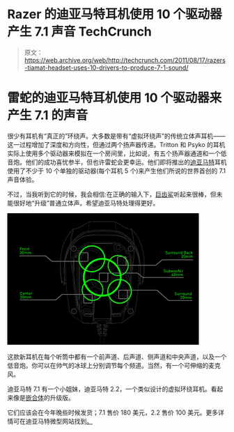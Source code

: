 # Razer 的迪亚马特耳机使用 10 个驱动器产生 7.1 声音 TechCrunch

> 原文：<https://web.archive.org/web/http://techcrunch.com/2011/08/17/razers-tiamat-headset-uses-10-drivers-to-produce-7-1-sound/>

# 雷蛇的迪亚马特耳机使用 10 个驱动器来产生 7.1 的声音

很少有耳机有“真正的”环绕声。大多数是带有“虚拟环绕声”的传统立体声耳机——这一过程增加了深度和方向性，但通过两个扬声器传递。Tritton 和 Psyko 的耳机实际上使用多个驱动器来模拟在一个房间里，比如说，有五个扬声器通道和一个低音炮。他们的成功喜忧参半，但也许雷蛇会更幸运。他们即将推出的[迪亚马特](https://web.archive.org/web/20230203120834/http://www.razerzone.com/tiamat/en)耳机使用了不少于 10 个单独的驱动器(每个耳机 5 个)来产生他们所说的世界首创的 7.1 声音体验。

不过，当我听到它的时候，我会相信:在正确的输入下，[巨齿鲨](https://web.archive.org/web/20230203120834/https://techcrunch.com/2009/08/24/review-razer-megalodon-surround-sound-headset/)听起来很棒，但未能很好地“升级”普通立体声。希望迪亚马特处理得更好。

![](img/2b60c88533c3a191486c7bb8efd8ca4c.png "tiamat-main-3")

这款新耳机在每个听筒中都有一个前声道、后声道、侧声道和中央声道，以及一个低音炮。你可以在帅气的冰球上分别调节每个频道。当然，有一个可伸缩的麦克风。

迪亚马特 7.1 有一个小姐妹，迪亚马特 2.2，一个类似设计的虚拟环绕耳机。看起来像是[嵌合体](https://web.archive.org/web/20230203120834/https://techcrunch.com/2009/08/24/review-razer-megalodon-surround-sound-headset/)的升级版。

它们应该会在今年晚些时候发货；7.1 售价 180 美元，2.2 售价 100 美元。更多详情可在迪亚马特微型网站找到[。](https://web.archive.org/web/20230203120834/http://www.razerzone.com/tiamat/en/features)